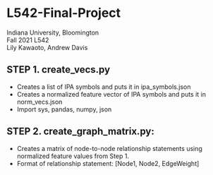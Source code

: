 # L542-Final-Project  
Indiana University, Bloomington  
Fall 2021 L542  
Lily Kawaoto, Andrew Davis  


## STEP 1. create_vecs.py
- Creates a list of IPA symbols and puts it in ipa_symbols.json
- Creates a normalized feature vector of IPA symbols and puts it in norm_vecs.json
- Import sys, pandas, numpy, json


## STEP 2. create_graph_matrix.py:
- Creates a matrix of node-to-node relationship statements using normalized feature values from Step 1.
- Format of relationship statement: [Node1, Node2, EdgeWeight]
